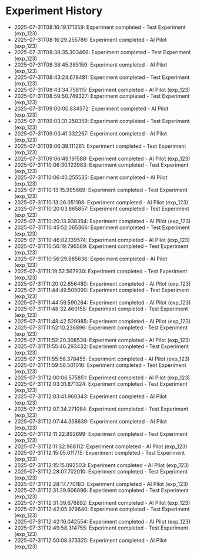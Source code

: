 # Experiment History

- 2025-07-31T08:16:19.171359: Experiment completed - Test Experiment (exp_123)
- 2025-07-31T08:16:29.255786: Experiment completed - AI Pilot (exp_123)
- 2025-07-31T08:38:35.303466: Experiment completed - Test Experiment (exp_123)
- 2025-07-31T08:38:45.385159: Experiment completed - AI Pilot (exp_123)
- 2025-07-31T08:43:24.678491: Experiment completed - Test Experiment (exp_123)
- 2025-07-31T08:43:34.758115: Experiment completed - AI Pilot (exp_123)
- 2025-07-31T08:59:50.749327: Experiment completed - Test Experiment (exp_123)
- 2025-07-31T09:00:00.834572: Experiment completed - AI Pilot (exp_123)
- 2025-07-31T09:03:31.250359: Experiment completed - Test Experiment (exp_123)
- 2025-07-31T09:03:41.332267: Experiment completed - AI Pilot (exp_123)
- 2025-07-31T09:06:39.111261: Experiment completed - Test Experiment (exp_123)
- 2025-07-31T09:06:49.191588: Experiment completed - AI Pilot (exp_123)
- 2025-07-31T10:06:30.123983: Experiment completed - Test Experiment (exp_123)
- 2025-07-31T10:06:40.255535: Experiment completed - AI Pilot (exp_123)
- 2025-07-31T10:13:15.995669: Experiment completed - Test Experiment (exp_123)
- 2025-07-31T10:13:26.051198: Experiment completed - AI Pilot (exp_123)
- 2025-07-31T10:20:03.865857: Experiment completed - Test Experiment (exp_123)
- 2025-07-31T10:20:13.938354: Experiment completed - AI Pilot (exp_123)
- 2025-07-31T10:45:52.065366: Experiment completed - Test Experiment (exp_123)
- 2025-07-31T10:46:02.139574: Experiment completed - AI Pilot (exp_123)
- 2025-07-31T10:56:19.796569: Experiment completed - Test Experiment (exp_123)
- 2025-07-31T10:56:29.885636: Experiment completed - AI Pilot (exp_123)
- 2025-07-31T11:19:52.567930: Experiment completed - Test Experiment (exp_123)
- 2025-07-31T11:20:02.656480: Experiment completed - AI Pilot (exp_123)
- 2025-07-31T11:44:49.505090: Experiment completed - Test Experiment (exp_123)
- 2025-07-31T11:44:59.590284: Experiment completed - AI Pilot (exp_123)
- 2025-07-31T11:48:32.460158: Experiment completed - Test Experiment (exp_123)
- 2025-07-31T11:48:42.529985: Experiment completed - AI Pilot (exp_123)
- 2025-07-31T11:52:10.236896: Experiment completed - Test Experiment (exp_123)
- 2025-07-31T11:52:20.308538: Experiment completed - AI Pilot (exp_123)
- 2025-07-31T11:55:46.293432: Experiment completed - Test Experiment (exp_123)
- 2025-07-31T11:55:56.378455: Experiment completed - AI Pilot (exp_123)
- 2025-07-31T11:59:56.501016: Experiment completed - Test Experiment (exp_123)
- 2025-07-31T12:00:06.575851: Experiment completed - AI Pilot (exp_123)
- 2025-07-31T12:03:31.871324: Experiment completed - Test Experiment (exp_123)
- 2025-07-31T12:03:41.960343: Experiment completed - AI Pilot (exp_123)
- 2025-07-31T12:07:34.271084: Experiment completed - Test Experiment (exp_123)
- 2025-07-31T12:07:44.358639: Experiment completed - AI Pilot (exp_123)
- 2025-07-31T12:11:22.892899: Experiment completed - Test Experiment (exp_123)
- 2025-07-31T12:11:32.968112: Experiment completed - AI Pilot (exp_123)
- 2025-07-31T12:15:05.011715: Experiment completed - Test Experiment (exp_123)
- 2025-07-31T12:15:15.092503: Experiment completed - AI Pilot (exp_123)
- 2025-07-31T12:28:07.702010: Experiment completed - Test Experiment (exp_123)
- 2025-07-31T12:28:17.770183: Experiment completed - AI Pilot (exp_123)
- 2025-07-31T12:31:29.606896: Experiment completed - Test Experiment (exp_123)
- 2025-07-31T12:31:39.676892: Experiment completed - AI Pilot (exp_123)
- 2025-07-31T12:42:05.979640: Experiment completed - Test Experiment (exp_123)
- 2025-07-31T12:42:16.042554: Experiment completed - AI Pilot (exp_123)
- 2025-07-31T12:49:58.314755: Experiment completed - Test Experiment (exp_123)
- 2025-07-31T12:50:08.373325: Experiment completed - AI Pilot (exp_123)
